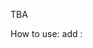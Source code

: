 TBA

How to use:
add : <script class="jsl_plugin_main_script" type="module" src="https://cent-user.github.io/pnp_dnd_website_builder/main.js"></script>
